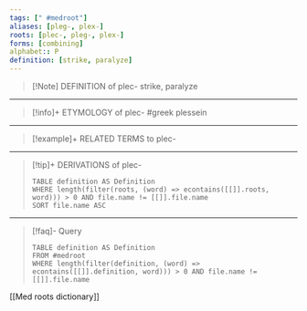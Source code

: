 ```yaml
---
tags: [" #medroot"]
aliases: [pleg-, plex-]
roots: [plec-, pleg-, plex-]
forms: [combining]
alphabet:: P
definition: [strike, paralyze]
---
```

>[!Note] DEFINITION of plec-
>strike, paralyze
_____
>[!info]+ ETYMOLOGY of plec-
>#greek plessein
_____
>[!example]+ RELATED TERMS to plec-
>
_____
>[!tip]+ DERIVATIONS of plec-
>```dataview
>TABLE definition AS Definition 
>WHERE length(filter(roots, (word) => econtains([[]].roots, word))) > 0 AND file.name != [[]].file.name
>SORT file.name ASC
>```
___
>[!faq]- Query
>```dataview
>TABLE definition AS Definition
>FROM #medroot
>WHERE length(filter(definition, (word) => econtains([[]].definition, word))) > 0 AND file.name != [[]].file.name
>```

[[Med roots dictionary]]